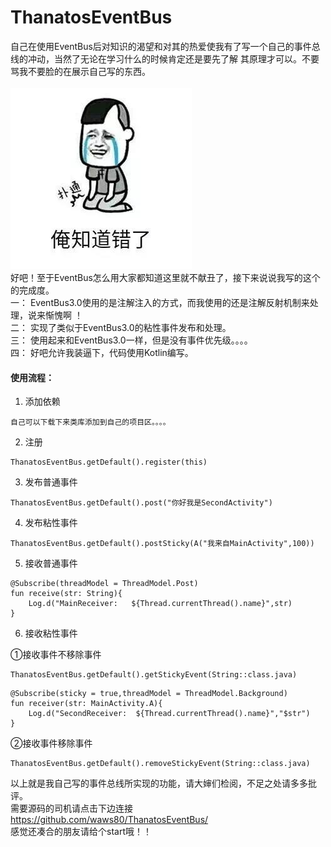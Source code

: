 # ThanatosEventBus
自己在使用EventBus后对知识的渴望和对其的热爱使我有了写一个自己的事件总线的冲动，当然了无论在学习什么的时候肯定还是要先了解
其原理才可以。不要骂我不要脸的在展示自己写的东西。
<br>
<br>
![](https://github.com/waws80/ThanatosEventBus/blob/master/a.jpg?raw=true)
<br>
好吧！至于EventBus怎么用大家都知道这里就不献丑了，接下来说说我写的这个的完成度。
<br>
一： EventBus3.0使用的是注解注入的方式，而我使用的还是注解反射机制来处理，说来惭愧啊 ！<br>
二： 实现了类似于EventBus3.0的粘性事件发布和处理。<br>
三： 使用起来和EventBus3.0一样，但是没有事件优先级。。。。<br>
四： 好吧允许我装逼下，代码使用Kotlin编写。

#### 使用流程：

1. 添加依赖
```
自己可以下载下来类库添加到自己的项目区。。。。
```
2. 注册
```
ThanatosEventBus.getDefault().register(this)
```
3. 发布普通事件
```
ThanatosEventBus.getDefault().post("你好我是SecondActivity")
```
4. 发布粘性事件
```
ThanatosEventBus.getDefault().postSticky(A("我来自MainActivity",100))
```
5. 接收普通事件
```
@Subscribe(threadModel = ThreadModel.Post)
fun receive(str: String){
    Log.d("MainReceiver:   ${Thread.currentThread().name}",str)
}
```
6. 接收粘性事件<br>

①接收事件不移除事件
 ```
 ThanatosEventBus.getDefault().getStickyEvent(String::class.java)
 ```
 ```
 @Subscribe(sticky = true,threadModel = ThreadModel.Background)
 fun receiver(str: MainActivity.A){
     Log.d("SecondReceiver:  ${Thread.currentThread().name}","$str")
 }
 ```
②接收事件移除事件
```
ThanatosEventBus.getDefault().removeStickyEvent(String::class.java)
```
以上就是我自己写的事件总线所实现的功能，请大婶们检阅，不足之处请多多批评。<br>
需要源码的司机请点击下边连接<br>
<https://github.com/waws80/ThanatosEventBus/><br>
感觉还凑合的朋友请给个start哦！！